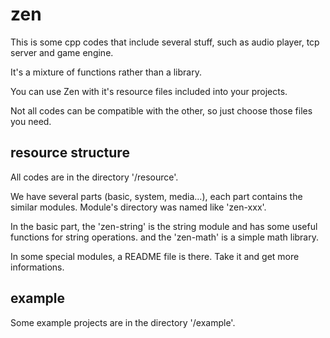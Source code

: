 # zen
This is some cpp codes that include several stuff, such as audio player, tcp server and game engine.

It's a mixture of functions rather than a library.

You can use Zen with it's resource files included into your projects.

Not all codes can be compatible with the other, so just choose those files you need.

## resource structure

All codes are in the directory '/resource'.

We have several parts (basic, system, media...), each part contains the similar modules.
Module's directory was named like 'zen-xxx'.

In the basic part, the 'zen-string' is the string module and has some useful functions for string operations. and the 'zen-math' is a simple math library.

In some special modules, a README file is there. Take it and get more informations.

## example

Some example projects are in the directory '/example'.
